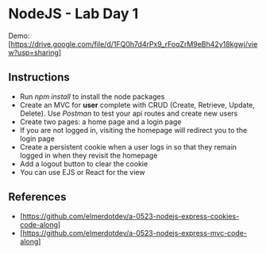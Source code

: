 # NodeJS - Lab Day 1

Demo: [https://drive.google.com/file/d/1FQ0h7d4rPx9_rFoqZrM9eBh42y18kgwj/view?usp=sharing]

## Instructions

- Run *npm install* to install the node packages
- Create an MVC for **user** complete with CRUD (Create, Retrieve, Update, Delete). Use *Postman* to test your api routes and create new users
- Create two pages: a home page and a login page
- If you are not logged in, visiting the homepage will redirect you to the login page
- Create a persistent cookie when a user logs in so that they remain logged in when they revisit the homepage
- Add a logout button to clear the cookie
- You can use EJS or React for the view

## References

- [https://github.com/elmerdotdev/a-0523-nodejs-express-cookies-code-along]
- [https://github.com/elmerdotdev/a-0523-nodejs-express-mvc-code-along]
